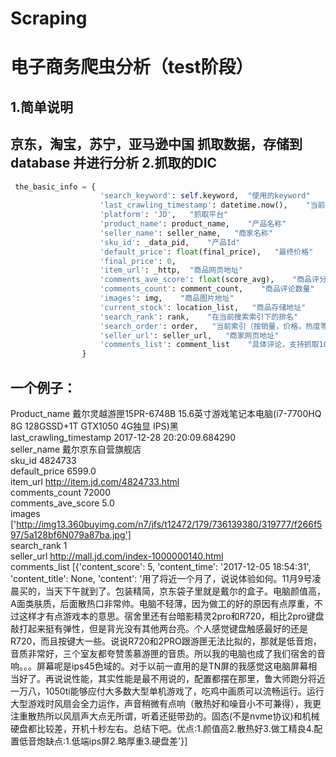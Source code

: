 # Scraping
电子商务爬虫分析（test阶段）
==== 
1.简单说明
-------
 京东，淘宝，苏宁，亚马逊中国 抓取数据，存储到database 并进行分析
2.抓取的DIC
-------

```Python
 the_basic_info = {
                    'search_keyword': self.keyword,  "使用的keyword"
                    'last_crawling_timestamp': datetime.now(),    "当前抓取时间"
                    'platform': 'JD',   "抓取平台"
                    'product_name': product_name,    "产品名称"
                    'seller_name': seller_name,   "商家名称"
                    'sku_id': _data_pid,    "产品Id"
                    'default_price': float(final_price),   "最终价格"
                    'final_price': 0,
                    'item_url': _http,  "商品网页地址"
                    'comments_ave_score': float(score_avg),    "商品评分"
                    'comments_count': comment_count,    "商品评论数量"
                    'images': img,    "商品图片地址"
                    'current_stock': location_list,   "商品存储地址"
                    'search_rank': rank,    "在当前搜索索引下的排名"
                    'search_order': order,   "当前索引（按销量，价格，热度等）"
                    'seller_url': seller_url,   "商家网页地址"
                    'comments_list': comment_list    "具体评论，支持抓取100条评论"
                }
```

一个例子：  
-------
Product_name  戴尔灵越游匣15PR-6748B 15.6英寸游戏笔记本电脑(i7-7700HQ 8G 128GSSD+1T GTX1050 4G独显 IPS)黑 <br/>
last_crawling_timestamp 2017-12-28 20:20:09.684290 <br/>
seller_name 戴尔京东自营旗舰店 <br/>
sku_id 4824733 <br/>
default_price 6599.0 <br/>
item_url http://item.jd.com/4824733.html <br/>
comments_count 72000 <br/>
comments_ave_score 5.0 <br/>
images ['http://img13.360buyimg.com/n7/jfs/t12472/179/736139380/319777/f266f597/5a128bf6N079a87ba.jpg'] <br/>
search_rank 1 <br/>
seller_url http://mall.jd.com/index-1000000140.html  <br/>
comments_list [{'content_score': 5, 'content_time': '2017-12-05 18:54:31', 'content_title': None, 'content': '用了将近一个月了，说说体验如何。11月9号凌晨买的，当天下午就到了。包装精简，京东袋子里就是戴尔的盒子。电脑颜值高，A面类肤质，后面散热口非常帅。电脑不轻薄，因为做工的好的原因有点厚重，不过这样才有点游戏本的意思。宿舍里还有台暗影精灵2pro和R720，相比2pro键盘敲打起来挺有弹性，但是背光没有其他两台亮。个人感觉键盘触感最好的还是R720，而且按键大一些。说说R720和2PRO跟游匣无法比拟的，那就是低音炮，音质非常好，三个室友都夸赞羡慕游匣的音质。所以我的电脑也成了我们宿舍的音响。。。屏幕呢是ips45色域的。对于以前一直用的是TN屏的我感觉这电脑屏幕相当好了。再说说性能，其实性能是最不用说的，配置都摆在那里，鲁大师跑分将近一万八，1050ti能够应付大多数大型单机游戏了，吃鸡中画质可以流畅运行。运行大型游戏时风扇会全力运作，声音稍微有点响（散热好和噪音小不可兼得），我更注重散热所以风扇声大点无所谓，听着还挺带劲的。固态(不是nvme协议)和机械硬盘都比较差，开机十秒左右。总结下吧。优点:1.颜值高2.散热好3.做工精良4.配置低音炮缺点:1.低端ips屏2.略厚重3.硬盘差'}]  <br/>

                
